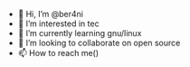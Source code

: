 - 👋 Hi, I’m @ber4ni
- 👀 I’m interested in tec
- 🌱 I’m currently learning gnu/linux
- 💞️ I’m looking to collaborate on open source
- 📫 How to reach me()

<!---
ber4ni/ber4ni is a ✨ special ✨ repository because its `README.md` (this file) appears on your GitHub profile.
You can click the Preview link to take a look at your changes.
--->
